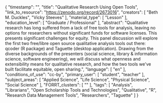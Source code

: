 {
    "timestamp": "",
    "title": "Qualitative Research Using Open Tools",
    "link_to_resource": "https://zenodo.org/record/2673016",
    "creators": [
        "Beth M. Duckles",
        "Vicky Steeves"
    ],
    "material_type": [
        "Lesson"
    ],
    "education_level": [
        "Graduate / Professional"
    ],
    "abstract": "Qualitative research has long suffered from a lack of free tools for analysis, leaving no options for researchers without significant funds for software licenses. This presents significant challenges for equity. This panel discussion will explore the first two free/libre open source qualitative analysis tools out there: qcoder (R package) and Taguette (desktop application). Drawing from the diverse backgrounds of the presenters (social science, library & information science, software engineering), we will discuss what openness and extensibility means for qualitative research, and how the two tools we've built facilitate equitable, open sharing.",
    "language": [
        "en"
    ],
    "conditions_of_use": "cc-by",
    "primary_user": [
        "student",
        "teacher"
    ],
    "subject_areas": [
        "Applied Science",
        "Life Science",
        "Physical Science",
        "Social Science"
    ],
    "FORRT_clusters": [
        ""
    ],
    "tags": [
        "Analysis",
        "Librarians",
        "Open Scholarship Tools and Technologies",
        "Qualitative",
        "R",
        "Research Data Management Tools",
        "Researchers",
        "Taguette"
    ]
}